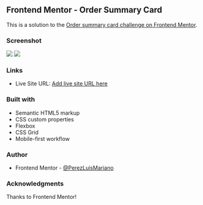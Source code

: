 ## Frontend Mentor - Order Summary Card
This is a solution to the [Order summary card challenge on Frontend Mentor](https://www.frontendmentor.io/challenges/order-summary-component-QlPmajDUj).

### Screenshot
![](./design/version-desk.jpg)
![](./design/version-mobile.jpg)


### Links
- Live Site URL: [Add live site URL here](https://perezluismariano.github.io/FrontendMentor/)

### Built with
- Semantic HTML5 markup
- CSS custom properties
- Flexbox
- CSS Grid
- Mobile-first workflow

### Author
- Frontend Mentor - [@PerezLuisMariano](https://www.frontendmentor.io/profile/PerezLuisMariano)

### Acknowledgments
Thanks to Frontend Mentor!
